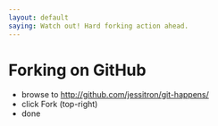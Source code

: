 ```yaml
---
layout: default
saying: Watch out! Hard forking action ahead.
---
```


# Forking on GitHub
* browse to http://github.com/jessitron/git-happens/
* click Fork (top-right)
* done

